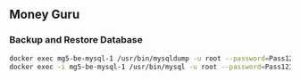 ## Money Guru

### Backup and Restore Database

```bash
docker exec mg5-be-mysql-1 /usr/bin/mysqldump -u root --password=Pass123456 moneyguru5 > backup.sql
docker exec -i mg5-be-mysql-1 /usr/bin/mysql -u root --password=Pass123456 moneyguru5 < backup.sql
```
